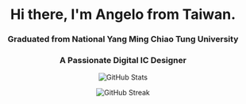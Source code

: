 
<h1 align="center"> Hi there, I'm Angelo from Taiwan. </h1>
<h3 align="center"> Graduated from National Yang Ming Chiao Tung University </h3>
<h3 align="center"> A Passionate Digital IC Designer </h3>

<div align="center">

![GitHub Stats](https://github-readme-stats-git-masterrstaa-rickstaa.vercel.app/api?username=angelo93109&show_icons=true&locale=en&rank_icon=github)

![GitHub Streak](https://github-readme-streak-stats.herokuapp.com/?user=angelo93109)

</div>

